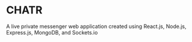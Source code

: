 # CHATR
A live private messenger web application created using React.js, Node.js, Express.js, MongoDB, and Sockets.io


